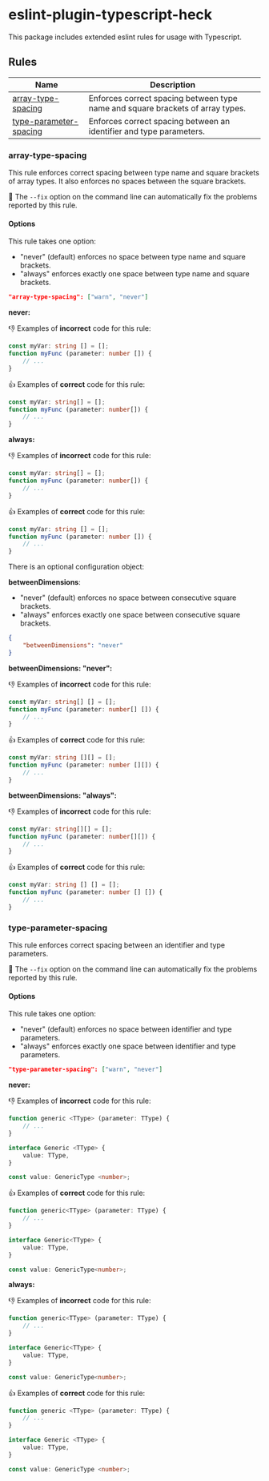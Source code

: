 # eslint-plugin-typescript-heck

This package includes extended eslint rules for usage with Typescript.

## Rules

| Name | Description |
| ---  | ---         |
| [array-type-spacing](#array-type-spacing) | Enforces correct spacing between type name and square brackets of array types. |
| [type-parameter-spacing](#type-parameter-spacing) | Enforces correct spacing between an identifier and type parameters. |

### array-type-spacing

This rule enforces correct spacing between type name and square brackets of array types. It also enforces no spaces between the square brackets.

🔧 The `--fix` option on the command line can automatically fix the problems reported by this rule.

#### Options

This rule takes one option:

* "never" (default) enforces no space between type name and square brackets.
* "always" enforces exactly one space between type name and square brackets.

~~~json
"array-type-spacing": ["warn", "never"]
~~~

**never:**

👎 Examples of **incorrect** code for this rule:

~~~ts
const myVar: string [] = [];
function myFunc (parameter: number []) {
    // ...
}
~~~

👍 Examples of **correct** code for this rule:

~~~ts
const myVar: string[] = [];
function myFunc (parameter: number[]) {
    // ...
}
~~~

**always:**

👎 Examples of **incorrect** code for this rule:

~~~ts
const myVar: string[] = [];
function myFunc (parameter: number[]) {
    // ...
}
~~~

👍 Examples of **correct** code for this rule:

~~~ts
const myVar: string [] = [];
function myFunc (parameter: number []) {
    // ...
}
~~~

There is an optional configuration object:

**betweenDimensions**:

* "never" (default) enforces no space between consecutive square brackets.
* "always" enforces exactly one space between consecutive square brackets.

~~~json
{
    "betweenDimensions": "never"
}
~~~

**betweenDimensions: "never":**

👎 Examples of **incorrect** code for this rule:

~~~ts
const myVar: string[] [] = [];
function myFunc (parameter: number[] []) {
    // ...
}
~~~

👍 Examples of **correct** code for this rule:

~~~ts
const myVar: string [][] = [];
function myFunc (parameter: number [][]) {
    // ...
}
~~~

**betweenDimensions: "always":**

👎 Examples of **incorrect** code for this rule:

~~~ts
const myVar: string[][] = [];
function myFunc (parameter: number[][]) {
    // ...
}
~~~

👍 Examples of **correct** code for this rule:

~~~ts
const myVar: string [] [] = [];
function myFunc (parameter: number [] []) {
    // ...
}
~~~

### type-parameter-spacing

This rule enforces correct spacing between an identifier and type parameters.

🔧 The `--fix` option on the command line can automatically fix the problems reported by this rule.

#### Options

This rule takes one option:

* "never" (default) enforces no space between identifier and type parameters.
* "always" enforces exactly one space between identifier and type parameters.

~~~json
"type-parameter-spacing": ["warn", "never"]
~~~

**never:**

👎 Examples of **incorrect** code for this rule:

~~~ts
function generic <TType> (parameter: TType) {
    // ...
}

interface Generic <TType> {
    value: TType,
}

const value: GenericType <number>;
~~~

👍 Examples of **correct** code for this rule:

~~~ts
function generic<TType> (parameter: TType) {
    // ...
}

interface Generic<TType> {
    value: TType,
}

const value: GenericType<number>;
~~~

**always:**

👎 Examples of **incorrect** code for this rule:

~~~ts
function generic<TType> (parameter: TType) {
    // ...
}

interface Generic<TType> {
    value: TType,
}

const value: GenericType<number>;
~~~

👍 Examples of **correct** code for this rule:

~~~ts
function generic <TType> (parameter: TType) {
    // ...
}

interface Generic <TType> {
    value: TType,
}

const value: GenericType <number>;
~~~
